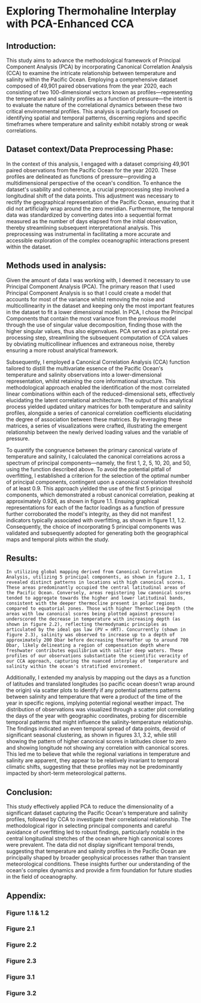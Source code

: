 # Exploring Thermohaline Interplay with PCA-Enhanced CCA
## Introduction:
This study aims to advance the methodological framework of Principal Component Analysis (PCA) by incorporating Canonical Correlation Analysis (CCA) to examine the intricate relationship between temperature and salinity within the Pacific Ocean. Employing a comprehensive dataset composed of 49,901 paired observations from the year 2020, each consisting of two 100-dimensional vectors known as profiles—representing the temperature and salinity profiles as a function of pressure—the intent is to evaluate the nature of the correlational dynamics between these two critical environmental profiles. This analysis is particularly focused on identifying spatial and temporal patterns, discerning regions and specific timeframes where temperature and salinity exhibit notably strong or weak correlations.

## Dataset context/Data Preprocessing Phase:
In the context of this analysis, I engaged with a dataset comprising 49,901 paired observations from the Pacific Ocean for the year 2020. These profiles are delineated as functions of pressure—providing a multidimensional perspective of the ocean's condition. To enhance the dataset's usability and coherence, a crucial preprocessing step involved a longitudinal shift of the data points. This adjustment was necessary to rectify the geographical representation of the Pacific Ocean, ensuring that it did not artificially wrap around the zero meridian. Furthermore, the temporal data was standardized by converting dates into a sequential format measured as the number of days elapsed from the initial observation, thereby streamlining subsequent interpretational analysis. This preprocessing was instrumental in facilitating a more accurate and accessible exploration of the complex oceanographic interactions present within the dataset.

## Methods used in analysis:
Given the amount of data I was working with, I deemed it necessary to use Principal Component Analysis (PCA). The primary reason that I used Principal Component Analysis is so that I could create a model that accounts for most of the variance whilst removing the noise and multicollinearity in the dataset and keeping only the most important features in the dataset to fit a lower dimensional model. In PCA, I chose the Principal Components that contain the most variance from the previous model through the use of singular value decomposition, finding those with the higher singular values, thus also eigenvalues. PCA served as a pivotal pre-processing step, streamlining the subsequent computation of CCA values by obviating multicollinear influences and extraneous noise, thereby ensuring a more robust analytical framework.

Subsequently, I employed a Canonical Correlation Analysis (CCA) function tailored to distill the multivariate essence of the Pacific Ocean's temperature and salinity observations into a lower-dimensional representation, whilst retaining the core informational structure. This methodological approach enabled the identification of the most correlated linear combinations within each of the reduced-dimensional sets, effectively elucidating the latent correlational architecture. The output of this analytical process yielded updated unitary matrices for both temperature and salinity profiles, alongside a series of canonical correlation coefficients elucidating the degree of association between these matrices. By leveraging these matrices, a series of visualizations were crafted, illustrating the emergent relationship between the newly derived loading values and the variable of pressure.

To quantify the congruence between the primary canonical variate of temperature and salinity, I calculated the canonical correlations across a spectrum of principal components—namely, the first 1, 2, 5, 10, 20, and 50, using the function described above. To avoid the potential pitfall of overfitting, I established a criterion for the selection of the optimal number of principal components, contingent upon a canonical correlation threshold of at least 0.9. This approach yielded the use of the first 5 principal components, which demonstrated a robust canonical correlation, peaking at approximately 0.926, as shown in figure 1.1. Ensuing graphical representations for each of the factor loadings as a function of pressure further corroborated the model's integrity, as they did not manifest indicators typically associated with overfitting, as shown in figure 1.1, 1.2. Consequently, the choice of incorporating 5 principal components was validated and subsequently adopted for generating both the geographical maps and temporal plots within the study.

## Results:
	In utilizing global mapping derived from Canonical Correlation Analysis, utilizing 5 principal components, as shown in figure 2.1, I revealed distinct patterns in locations with high canonical scores. These areas predominantly occupied the central latitudinal areas of the Pacific Ocean. Conversely, areas registering low canonical scores tended to aggregate towards the higher and lower latitudinal bands, consistent with the deeper thermocline present in polar regions compared to equatorial zones. Those with higher Thermocline Depth (the areas with low canonical scores being plotted against pressure) underscored the decrease in temperature with increasing depth (as shown in figure 2.2), reflecting thermodynamic principles as articulated by the ideal gas law (PV = nRT). Concurrently (shown in figure 2.3), salinity was observed to increase up to a depth of approximately 200 Dbar before decreasing thereafter up to around 700 Dbar, likely delineating a region of compensation depth where freshwater contributes equilibrium with saltier deep waters. These profiles of our observations substantiate the scientific veracity of our CCA approach, capturing the nuanced interplay of temperature and salinity within the ocean's stratified environment.

Additionally, I extended my analysis by mapping out the days as a function of latitudes and translated longitudes (so pacific ocean doesn’t wrap around the origin) via scatter plots to identify if any potential patterns patterns between salinity and temperature that were a product of the time of the year in specific regions, implying potential regional weather impact. The distribution of observations was visualized through a scatter plot correlating the days of the year with geographic coordinates, probing for discernible temporal patterns that might influence the salinity-temperature relationship. The findings indicated an even temporal spread of data points, devoid of significant seasonal clustering, as shown in figures 3.1, 3.2, while still showing the pattern of higher canonical scores in latitudes closer to zero and showing longitude not showing any correlation with canonical scores. This led me to believe that while the regional variations in temperature and salinity are apparent, they appear to be relatively invariant to temporal climatic shifts, suggesting that these profiles may not be predominantly impacted by short-term meteorological patterns.


## Conclusion:
This study effectively applied PCA to reduce the dimensionality of a significant dataset capturing the Pacific Ocean's temperature and salinity profiles, followed by CCA to investigate their correlational relationship. The methodological rigor in selecting principal components and careful avoidance of overfitting led to robust findings, particularly notable in the central longitudinal stretches of the ocean where high canonical scores were prevalent. The data did not display significant temporal trends, suggesting that temperature and salinity profiles in the Pacific Ocean are principally shaped by broader geophysical processes rather than transient meteorological conditions. These insights further our understanding of the ocean's complex dynamics and provide a firm foundation for future studies in the field of oceanography.

## Appendix:
### Figure 1.1 & 1.2


### Figure 2.1

### Figure 2.2

### Figure 2.3

### Figure 3.1

### Figure 3.2


